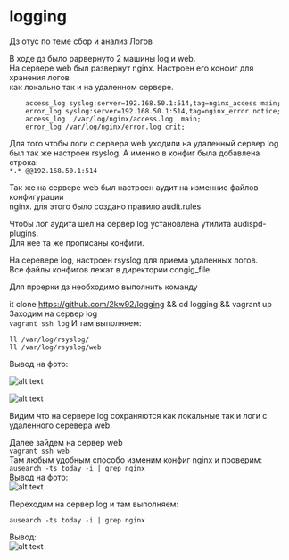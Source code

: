 # logging
Дз отус по теме сбор и анализ Логов

В ходе дз было раpвернуто 2 машины log и web.       
На сервере web был развернут nginx. Настроен его конфиг для хранения логов      
как локально так и на удаленном сервере.
```
    access_log syslog:server=192.168.50.1:514,tag=nginx_access main;
    error_log syslog:server=192.168.50.1:514,tag=nginx_error notice;
    access_log  /var/log/nginx/access.log  main;
    error_log /var/log/nginx/error.log crit;
```       
Для того чтобы логи с сервера web уходили на удаленный сервер log       
был так же настроен rsyslog. А именно в конфиг была добавлена строка:       
```*.* @@192.168.50.1:514```       

Так же на сервере web был настроен аудит на изменние файлов конфигурации      
nginx. для этого было создано правило audit.rules       

Чтобы лог аудита шел на сервер log установлена утилита audispd-plugins.      
Для нее та же прописаны конфиги.

На серевере log, настроен rsyslog для приема удаленных логов.       
Все файлы конфигов лежат в директории congig_file.        

Для проерки дз необходимо выполнить команду

it clone https://github.com/2kw92/logging && cd logging && vagrant up      
Заходим на сервер log      
```vagrant ssh log``` 
И там выполняем:       
```
ll /var/log/rsyslog/
ll /var/log/rsyslog/web
```      
Вывод на фото:       

![alt text](https://github.com/2kw92/logging/blob/main/1.PNG)      

![alt text](https://github.com/2kw92/logging/blob/main/2.PNG)     

Видим что на сервере log сохраняются как локальные так и логи с удаленного
серевера web.       

Далее зайдем на сервер web      
```vagrant ssh web```       
Там любым удобным способо изменим конфиг nginx и проверим:        
```ausearch -ts today -i | grep nginx```      
Вывод на фото:     
![alt text](https://github.com/2kw92/logging/blob/main/3.PNG)       

Переходим на сервер log и там выполняем:    

```ausearch -ts today -i | grep nginx```       

Вывод:          
![alt text](https://github.com/2kw92/logging/blob/main/4.PNG)      
